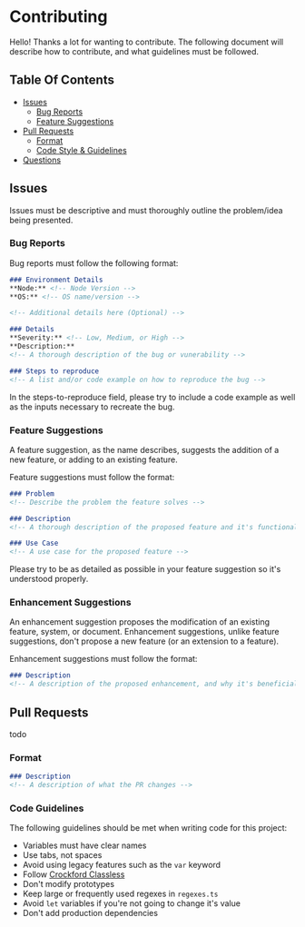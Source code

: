 # Contributing
Hello! Thanks a lot for wanting to contribute. The following document will describe how to contribute, and what guidelines must be followed.

## Table Of Contents
- [Issues](#issues)
  - [Bug Reports](#bug-reports)
  - [Feature Suggestions](#feature-suggestions)
- [Pull Requests](#pull-requests)
  - [Format](#format)
  - [Code Style & Guidelines](#code-guidelines)
- [Questions](#questions)

## Issues
Issues must be descriptive and must thoroughly outline the problem/idea being presented.

### Bug Reports
Bug reports must follow the following format:
```markdown
### Environment Details
**Node:** <!-- Node Version -->
**OS:** <!-- OS name/version -->

<!-- Additional details here (Optional) -->

### Details
**Severity:** <!-- Low, Medium, or High -->
**Description:** 
<!-- A thorough description of the bug or vunerability -->

### Steps to reproduce
<!-- A list and/or code example on how to reproduce the bug -->
```
In the steps-to-reproduce field, please try to include a code example as well as the inputs necessary to recreate the bug.

### Feature Suggestions
A feature suggestion, as the name describes, suggests the addition of a new feature, or adding to an existing feature.

Feature suggestions must follow the format:
```markdown
### Problem
<!-- Describe the problem the feature solves -->

### Description
<!-- A thorough description of the proposed feature and it's functionality -->

### Use Case
<!-- A use case for the proposed feature -->
```
Please try to be as detailed as possible in your feature suggestion so it's understood properly.

### Enhancement Suggestions
An enhancement suggestion proposes the modification of an existing feature, system, or document. Enhancement suggestions, unlike feature suggestions, don't propose a new feature (or an extension to a feature).

Enhancement suggestions must follow the format:
```markdown
### Description
<!-- A description of the proposed enhancement, and why it's beneficial -->
```

## Pull Requests
todo

### Format
```markdown
### Description
<!-- A description of what the PR changes -->
```

### Code Guidelines
The following guidelines should be met when writing code for this project:

- Variables must have clear names
- Use tabs, not spaces
- Avoid using legacy features such as the `var` keyword
- Follow [Crockford Classless](https://gist.github.com/mpj/17d8d73275bca303e8d2)
- Don't modify prototypes
- Keep large or frequently used regexes in `regexes.ts`
- Avoid `let` variables if you're not going to change it's value
- Don't add production dependencies